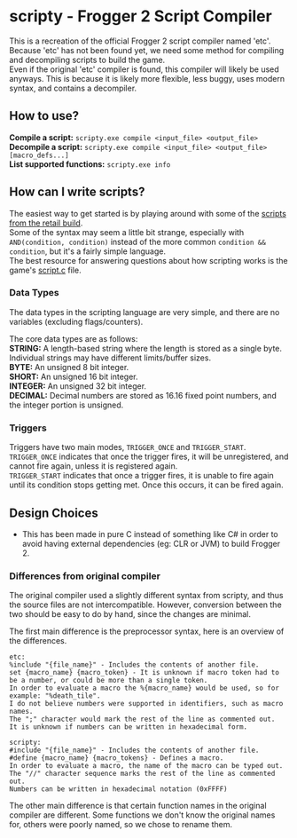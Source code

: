 # scripty - Frogger 2 Script Compiler
This is a recreation of the official Frogger 2 script compiler named 'etc'.  
Because 'etc' has not been found yet, we need some method for compiling and decompiling scripts to build the game.  
Even if the original 'etc' compiler is found, this compiler will likely be used anyways.
This is because it is likely more flexible, less buggy, uses modern syntax, and contains a decompiler.  

## How to use?
**Compile a script:** `scripty.exe compile <input_file> <output_file>`  
**Decompile a script:** `scripty.exe compile <input_file> <output_file> [macro_defs...]`  
**List supported functions:** `scripty.exe info`  

## How can I write scripts?
The easiest way to get started is by playing around with some of the [scripts from the retail build](../../../../assets/scripts).  
Some of the syntax may seem a little bit strange, especially with `AND(condition, condition)` instead of the more common `condition && condition`, but it's a fairly simple language.  
The best resource for answering questions about how scripting works is the game's [script.c](../../../../src/common/script.c) file.  

### Data Types
The data types in the scripting language are very simple, and there are no variables (excluding flags/counters).  

The core data types are as follows:  
**STRING:** A length-based string where the length is stored as a single byte. Individual strings may have different limits/buffer sizes.  
**BYTE:** An unsigned 8 bit integer.  
**SHORT:** An unsigned 16 bit integer.  
**INTEGER:** An unsigned 32 bit integer.  
**DECIMAL:** Decimal numbers are stored as 16.16 fixed point numbers, and the integer portion is unsigned.  

### Triggers
Triggers have two main modes, `TRIGGER_ONCE` and `TRIGGER_START`.  
`TRIGGER_ONCE` indicates that once the trigger fires, it will be unregistered, and cannot fire again, unless it is registered again.  
`TRIGGER_START` indicates that once a trigger fires, it is unable to fire again until its condition stops getting met. Once this occurs, it can be fired again.  

## Design Choices
 - This has been made in pure C instead of something like C# in order to avoid having external dependencies (eg: CLR or JVM) to build Frogger 2.  
 
### Differences from original compiler
The original compiler used a slightly different syntax from scripty, and thus the source files are not intercompatible.
However, conversion between the two should be easy to do by hand, since the changes are minimal.

The first main difference is the preprocessor syntax, here is an overview of the differences.  
```
etc:
%include "{file_name}" - Includes the contents of another file.
set {macro_name} {macro_token} - It is unknown if macro token had to be a number, or could be more than a single token.
In order to evaluate a macro the %{macro_name} would be used, so for example: "%death_tile".
I do not believe numbers were supported in identifiers, such as macro names.
The ";" character would mark the rest of the line as commented out.
It is unknown if numbers can be written in hexadecimal form.

scripty:
#include "{file_name}" - Includes the contents of another file.
#define {macro_name} {macro_tokens} - Defines a macro.
In order to evaluate a macro, the name of the macro can be typed out.
The "//" character sequence marks the rest of the line as commented out.
Numbers can be written in hexadecimal notation (0xFFFF)
```

The other main difference is that certain function names in the original compiler are different.
Some functions we don't know the original names for, others were poorly named, so we chose to rename them.  
